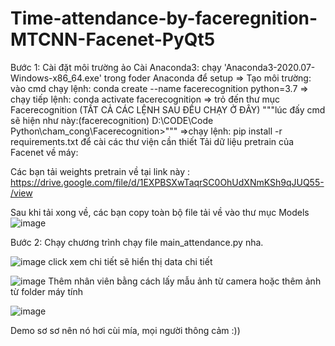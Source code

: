 # Time-attendance-by-faceregnition-MTCNN-Facenet-PyQt5

Bước 1: Cài đặt môi trường ảo 
	Cài Anaconda3: chạy 'Anaconda3-2020.07-Windows-x86_64.exe' trong foder Anaconda để setup
	=> Tạo môi trường: vào cmd chạy lệnh: conda create --name facerecognition python=3.7
	=> chạy tiếp lệnh: conda activate facerecognition 
	=> trỏ đến thư mục Facerecognition (TẤT CẢ CÁC LỆNH SAU ĐỀU CHẠY Ở ĐÂY)
	"""lúc đấy cmd sẽ hiện như này:(facerecognition) D:\CODE\Code Python\cham_cong\Facerecognition>"""
	=>chạy lệnh: pip install -r requirements.txt để cài các thư viện cần thiết
Tải dữ liệu pretrain của Facenet về máy:

Các bạn tải weights pretrain về tại link này : https://drive.google.com/file/d/1EXPBSXwTaqrSC0OhUdXNmKSh9qJUQ55-/view

Sau khi tải xong về, các bạn copy toàn bộ file tải về vào thư mục Models
![image](https://user-images.githubusercontent.com/107174075/199404818-58783590-207e-4d0e-aa3a-b1d7dd9cf58c.png)

Bước 2: Chạy chương trình
	chạy file main_attendance.py nha. 
	
![image](https://user-images.githubusercontent.com/107174075/199405487-5156a3f8-74db-448e-8e0a-57cbe880fb4c.png)
 click xem chi tiết sẽ hiển thị data chi tiết
 
 ![image](https://user-images.githubusercontent.com/107174075/199405624-de33432e-2df7-42ee-a88e-c0ddacbbde88.png)
Thêm nhân viên bằng cách lấy mẫu ảnh từ camera hoặc thêm ảnh từ folder máy tính

![image](https://user-images.githubusercontent.com/107174075/199406061-0223ca8e-6fab-4415-b288-0f42759fd1d0.png)

Demo sơ sơ nên nó hơi cùi mía, mọi người thông cảm :))
